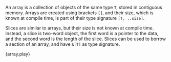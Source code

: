 An array is a collection of objects of the same type `T`, stored in contiguous
memory. Arrays are created using brackets `[]`, and their size, which is known
at compile time, is part of their type signature `[T, ..size]`.

Slices are similar to arrays, but their size is not known at compile time.
Instead, a slice is two-word object, the first word is a pointer to the data,
and the second word is the length of the slice. Slices can be used to borrow a
section of an array, and have `&[T]` as type signature.

{array.play}

